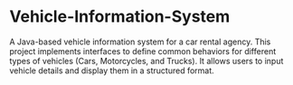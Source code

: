 # Vehicle-Information-System
A Java-based vehicle information system for a car rental agency. This project implements interfaces to define common behaviors for different types of vehicles (Cars, Motorcycles, and Trucks). It allows users to input vehicle details and display them in a structured format.
